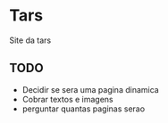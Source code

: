 # Tars
Site da tars

## TODO 
- Decidir se sera uma pagina dinamica
- Cobrar textos e imagens
- perguntar quantas paginas serao

